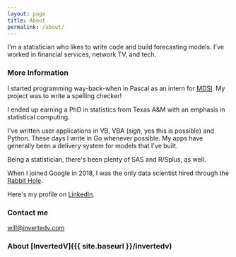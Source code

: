 ```yaml
---
layout: page
title: About
permalink: /about/
---
```


I'm a statistician who likes to write code and build forecasting models.  I've worked in financial
services, network TV, and tech. 


### More Information

I started programming way-back-when in Pascal as an intern for 
[MDSI](https://en.wikipedia.org/wiki/Applicon).  My project was to write a spelling checker!

I ended up earning a PhD in statistics from Texas A&M with an emphasis in statistical computing.

I've written user applications in VB, VBA (*sigh*, yes this is possible) and Python.  These days
I write in Go whenever possible.  My apps have generally been a delivery system for models that
I've built.

Being a statistician, there's been plenty of SAS and R/Splus,  as well.

When I joined Google in 2018, I was the only data scientist hired
through the [Rabbit Hole](https://thehustle.co/the-secret-google-interview-that-landed-me-a-job/).

Here's my profile on [LinkedIn](https://www.linkedin.com/in/will-alexander-data-scientist).

### Contact me

[will@invertedv.com](mailto:will@invertedv.com)

### About [InvertedV]({{ site.baseurl }}/invertedv)
